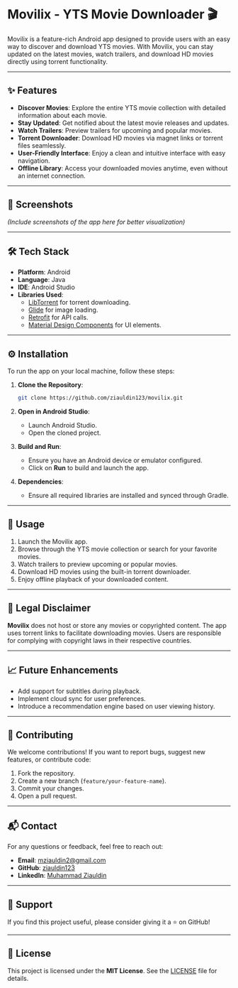 
# Movilix - YTS Movie Downloader 🎬

Movilix is a feature-rich Android app designed to provide users with an easy way to discover and download YTS movies. With Movilix, you can stay updated on the latest movies, watch trailers, and download HD movies directly using torrent functionality.

---

## ✨ Features

- **Discover Movies**: Explore the entire YTS movie collection with detailed information about each movie.
- **Stay Updated**: Get notified about the latest movie releases and updates.
- **Watch Trailers**: Preview trailers for upcoming and popular movies.
- **Torrent Downloader**: Download HD movies via magnet links or torrent files seamlessly.
- **User-Friendly Interface**: Enjoy a clean and intuitive interface with easy navigation.
- **Offline Library**: Access your downloaded movies anytime, even without an internet connection.

---

## 📱 Screenshots

*(Include screenshots of the app here for better visualization)*

---

## 🛠️ Tech Stack

- **Platform**: Android
- **Language**: Java
- **IDE**: Android Studio
- **Libraries Used**:
  - [LibTorrent](https://github.com/arvidn/libtorrent) for torrent downloading.
  - [Glide](https://github.com/bumptech/glide) for image loading.
  - [Retrofit](https://square.github.io/retrofit/) for API calls.
  - [Material Design Components](https://material.io/) for UI elements.

---

## ⚙️ Installation

To run the app on your local machine, follow these steps:

1. **Clone the Repository**:
   ```bash
   git clone https://github.com/ziauldin123/movilix.git
   ```

2. **Open in Android Studio**:
   - Launch Android Studio.
   - Open the cloned project.

3. **Build and Run**:
   - Ensure you have an Android device or emulator configured.
   - Click on **Run** to build and launch the app.

4. **Dependencies**:
   - Ensure all required libraries are installed and synced through Gradle.

---

## 📝 Usage

1. Launch the Movilix app.
2. Browse through the YTS movie collection or search for your favorite movies.
3. Watch trailers to preview upcoming or popular movies.
4. Download HD movies using the built-in torrent downloader.
5. Enjoy offline playback of your downloaded content.

---

## 🚨 Legal Disclaimer

**Movilix** does not host or store any movies or copyrighted content. The app uses torrent links to facilitate downloading movies. Users are responsible for complying with copyright laws in their respective countries.

---

## 📈 Future Enhancements

- Add support for subtitles during playback.
- Implement cloud sync for user preferences.
- Introduce a recommendation engine based on user viewing history.

---

## 🤝 Contributing

We welcome contributions! If you want to report bugs, suggest new features, or contribute code:
1. Fork the repository.
2. Create a new branch (`feature/your-feature-name`).
3. Commit your changes.
4. Open a pull request.

---

## 📬 Contact

For any questions or feedback, feel free to reach out:

- **Email**: [mziauldin2@gmail.com](mailto:mziauldin2@gmail.com)
- **GitHub**: [ziauldin123](https://github.com/ziauldin123)
- **LinkedIn**: [Muhammad Ziauldin](https://www.linkedin.com/in/imziauldin/)

---

## 🌟 Support

If you find this project useful, please consider giving it a ⭐ on GitHub!

---

## 📝 License

This project is licensed under the **MIT License**. See the [LICENSE](LICENSE) file for details.
